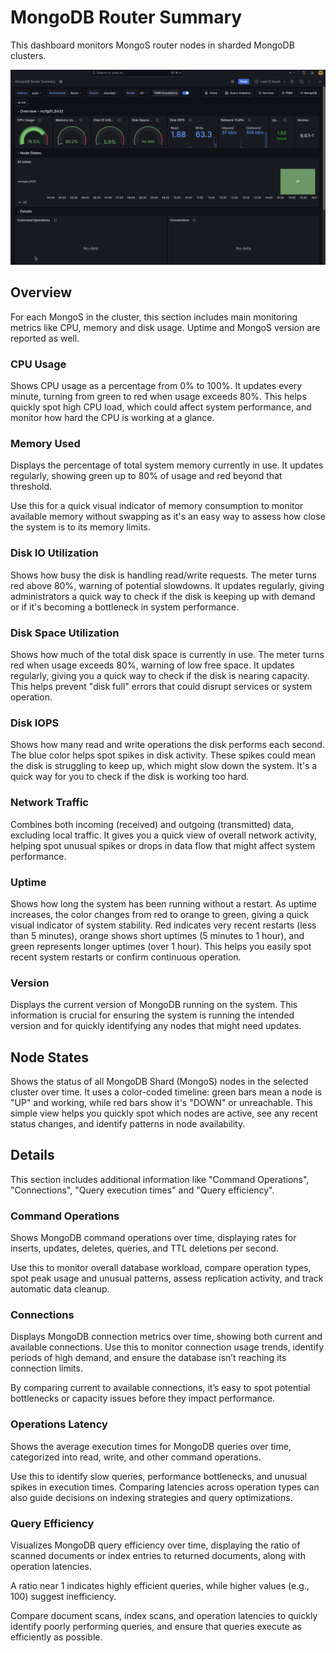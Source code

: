 # MongoDB Router Summary

This dashboard monitors MongoS router nodes in sharded MongoDB clusters.

![!image](../../images/MongoDB_Router_Summary.png)

## Overview
For each MongoS in the cluster, this section includes main monitoring metrics like CPU, memory and disk usage. Uptime and MongoS version are reported as well.

### CPU Usage
Shows CPU usage as a percentage from 0% to 100%. It updates every minute, turning from green to red when usage exceeds 80%. This helps quickly spot high CPU load, which could affect system performance, and monitor how hard the CPU is working at a glance.

### Memory Used
Displays the percentage of total system memory currently in use. It updates regularly, showing green up to 80% of usage and red beyond that threshold.

Use this for a quick visual indicator of memory consumption to monitor available memory without swapping as it's an easy way to assess how close the system is to its memory limits.

### Disk IO Utilization
Shows how busy the disk is handling read/write requests. The meter turns red above 80%, warning of potential slowdowns. It updates regularly, giving administrators a quick way to check if the disk is keeping up with demand or if it's becoming a bottleneck in system performance.

### Disk Space Utilization
Shows how much of the total disk space is currently in use. The meter turns red when usage exceeds 80%, warning of low free space. It updates regularly, giving you a quick way to check if the disk is nearing capacity. This helps prevent "disk full" errors that could disrupt services or system operation.

### Disk IOPS
Shows how many read and write operations the disk performs each second. The blue color helps spot spikes in disk activity. These spikes could mean the disk is struggling to keep up, which might slow down the system. It's a quick way for you to check if the disk is working too hard.

### Network Traffic
Combines both incoming (received) and outgoing (transmitted) data, excluding local traffic. It gives you a quick view of overall network activity, helping spot unusual spikes or drops in data flow that might affect system performance.

### Uptime
Shows how long the system has been running without a restart. As uptime increases, the color changes from red to orange to green, giving a quick visual indicator of system stability. Red indicates very recent restarts (less than 5 minutes), orange shows short uptimes (5 minutes to 1 hour), and green represents longer uptimes (over 1 hour). This helps you easily spot recent system restarts or confirm continuous operation.

### Version
Displays the current version of MongoDB running on the system. This information is crucial for ensuring the system is running the intended version and for quickly identifying any nodes that might need updates.

## Node States
Shows the status of all MongoDB Shard (MongoS) nodes in the selected cluster over time. It uses a color-coded timeline: green bars mean a node is "UP" and working, while red bars show it's "DOWN" or unreachable. This simple view helps you quickly spot which nodes are active, see any recent status changes, and identify patterns in node availability.

## Details
This section includes additional information like "Command Operations", "Connections", "Query execution times" and "Query efficiency".

### Command Operations
Shows MongoDB command operations over time, displaying rates for inserts, updates, deletes, queries, and TTL deletions per second.

Use this to monitor overall database workload, compare operation types, spot peak usage and unusual patterns, assess replication activity, and track automatic data cleanup.

### Connections
Displays MongoDB connection metrics over time, showing both current and available connections. Use this to monitor connection usage trends, identify periods of high demand, and ensure the database isn’t reaching its connection limits.

By comparing current to available connections, it’s easy to spot potential bottlenecks or capacity issues before they impact performance.

### Operations Latency
Shows the average execution times for MongoDB queries over time, categorized into read, write, and other command operations.

Use this to identify slow queries, performance bottlenecks, and unusual spikes in execution times. Comparing latencies across operation types can also guide decisions on indexing strategies and query optimizations.

### Query Efficiency
Visualizes MongoDB query efficiency over time, displaying the ratio of scanned documents or index entries to returned documents, along with operation latencies.

A ratio near 1 indicates highly efficient queries, while higher values (e.g., 100) suggest inefficiency.

Compare document scans, index scans, and operation latencies to quickly identify poorly performing queries, and ensure that queries execute as efficiently as possible.
